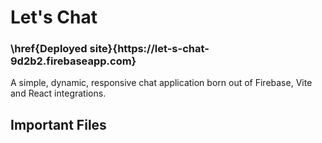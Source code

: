 # Let's Chat

<h3>\href{Deployed site}{https://let-s-chat-9d2b2.firebaseapp.com}</h3>

A simple, dynamic, responsive chat application born out of Firebase, Vite and React integrations.

<h2> Important Files </h2>


<h3></h3>




